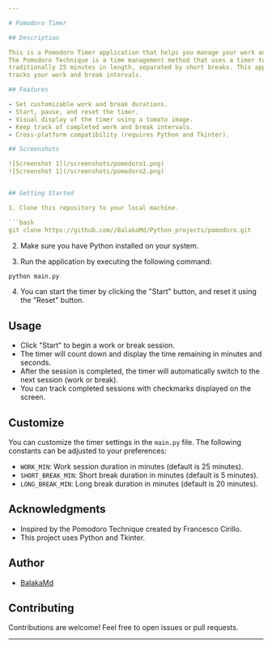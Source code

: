 ```yaml
---

# Pomodoro Timer

## Description

This is a Pomodoro Timer application that helps you manage your work and breaks effectively.
The Pomodoro Technique is a time management method that uses a timer to break down work into intervals,
traditionally 25 minutes in length, separated by short breaks. This application provides a visual timer and
tracks your work and break intervals.

## Features

- Set customizable work and break durations.
- Start, pause, and reset the timer.
- Visual display of the timer using a tomato image.
- Keep track of completed work and break intervals.
- Cross-platform compatibility (requires Python and Tkinter).

## Screenshots

![Screenshot 1](/screenshots/pomodoro1.png)
![Screenshot 1](/screenshots/pomodoro2.png)


## Getting Started

1. Clone this repository to your local machine.

```bash
git clone https://github.com//BalakaMd/Python_projects/pomodoro.git
```

2. Make sure you have Python installed on your system.

3. Run the application by executing the following command:

```bash
python main.py
```

4. You can start the timer by clicking the "Start" button, and reset it using the "Reset" button.

## Usage

- Click "Start" to begin a work or break session.
- The timer will count down and display the time remaining in minutes and seconds.
- After the session is completed, the timer will automatically switch to the next session (work or break).
- You can track completed sessions with checkmarks displayed on the screen.

## Customize

You can customize the timer settings in the `main.py` file. The following constants can be adjusted to your preferences:

- `WORK_MIN`: Work session duration in minutes (default is 25 minutes).
- `SHORT_BREAK_MIN`: Short break duration in minutes (default is 5 minutes).
- `LONG_BREAK_MIN`: Long break duration in minutes (default is 20 minutes).


## Acknowledgments

- Inspired by the Pomodoro Technique created by Francesco Cirillo.
- This project uses Python and Tkinter.

## Author

- [BalakaMd](https://github.com/BalakaMd)

## Contributing

Contributions are welcome! Feel free to open issues or pull requests.

---
```

